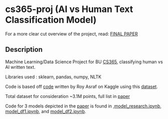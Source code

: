 # cs365-proj (AI vs Human Text Classification Model)

For a more clear cut overview of the project, read: <a href="https://github.com/theoc3/cs365-proj/blob/main/Paper.pdf" target="_blank" rel="noopener noreferrer">FINAL PAPER</a> 

## Description
Machine Learning/Data Science Project for BU <a href="https://www.bu.edu/academics/cas/courses/cas-cs-365/" target="_blank" rel="noopener noreferrer">CS365</a>, classifying human vs AI written text. 

Libraries used : sklearn, pandas, numpy, NLTK

Code is based off <a href="https://www.kaggle.com/code/theodorechen/logistic-regression-with-cnn-99-91/" target="_blank" rel="noopener noreferrer">code</a> written by Roy Asraf on Kaggle using this <a href="https://www.kaggle.com/datasets/shanegerami/ai-vs-human-text/code" target="_blank" rel="noopener noreferrer">dataset</a>.

Total dataset for consideration ~3.1M points, full list in <a href="https://github.com/theoc3/cs365-proj/blob/main/Paper.pdf" target="_blank" rel="noopener noreferrer">paper</a>

Code for 3 models depicted in the <a href="https://github.com/theoc3/cs365-proj/blob/main/Paper.pdf" target="_blank" rel="noopener noreferrer">paper</a> is found in ,<a href="https://github.com/theoc3/cs365-proj/blob/main/model_research.ipynb" target="_blank" rel="noopener noreferrer">model_research.ipynb</a>, <a href="https://github.com/theoc3/cs365-proj/blob/main/model_df1.ipynb" target="_blank" rel="noopener noreferrer">model_df1.ipynb</a>, and <a href="https://github.com/theoc3/cs365-proj/blob/main/model_df2.ipynb" target="_blank" rel="noopener noreferrer">model_df2.ipynb</a>. 

